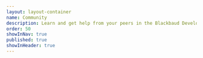 ```yaml
---
layout: layout-container
name: Community
description: Learn and get help from your peers in the Blackbaud Developer Community.
order: 50
showInNav: true
published: true
showInHeader: true
---
```


<script>
 window.location.href = 'https://community.blackbaud.com/developer';
</script>

